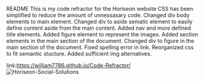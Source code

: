 README
This is my code refractor for the Horiseon website
CSS has been simplified to reduce the amount of unnessasary code.
Changed div body elements to main element.
Changed div to aside sematic element to easily define content aside from the main content.
Added nav and more defined title elements.
Added figure element to represent the images.
Added section elements in the main section of the document.
Changed div to figure in the main section of the document.
Fixed spelling error in link.
Reorganized css to fit semantic stucture.
Added sufficient img alternatives.

link:https://william7786.github.io/Code-Refractor/
![Horiseon-Social-Solutions](https://user-images.githubusercontent.com/80493413/113494666-743d4d80-94b8-11eb-884f-0e4041938a3e.png)
